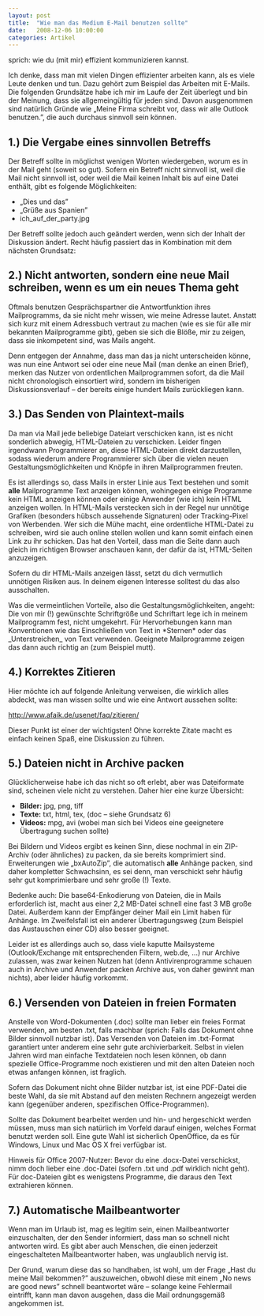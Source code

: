 ```yaml
---
layout: post
title:  "Wie man das Medium E-Mail benutzen sollte"
date:   2008-12-06 10:00:00
categories: Artikel
---
```




<p>sprich: wie du (mit mir) effizient kommunizieren kannst.</p>

<p>
Ich denke, dass man mit vielen Dingen effizienter arbeiten kann, als es viele
Leute denken und tun. Dazu gehört zum Beispiel das Arbeiten mit E-Mails. Die
folgenden Grundsätze habe ich mir im Laufe der Zeit überlegt und bin der
Meinung, dass sie allgemeingültig für jeden sind. Davon ausgenommen sind
natürlich Gründe wie „Meine Firma schreibt vor, dass wir alle Outlook
benutzen.”, die auch durchaus sinnvoll sein können.
</p>

<h2>1.) Die Vergabe eines sinnvollen Betreffs</h2>

<p>
Der Betreff sollte in möglichst wenigen Worten wiedergeben, worum es in der
Mail geht (soweit so gut). Sofern ein Betreff nicht sinnvoll ist, weil die Mail
nicht sinnvoll ist, oder weil die Mail keinen Inhalt bis auf eine Datei
enthält, gibt es folgende Möglichkeiten:
</p>
<ul>
	<li>„Dies und das”</li>
	<li>„Grüße aus Spanien”</li>
	<li>ich_auf_der_party.jpg</li>
</ul>

<p>
Der Betreff sollte jedoch auch geändert werden, wenn sich der Inhalt der
Diskussion ändert. Recht häufig passiert das in Kombination mit dem nächsten
Grundsatz:
</p>

<h2>2.) Nicht antworten, sondern eine neue Mail schreiben, wenn es um ein neues Thema geht</h2>

<p>
Oftmals benutzen Gesprächspartner die Antwortfunktion ihres Mailprogramms, da
sie nicht mehr wissen, wie meine Adresse lautet. Anstatt sich kurz mit einem
Adressbuch vertraut zu machen (wie es sie für alle mir bekannten Mailprogramme
gibt), geben sie sich die Blöße, mir zu zeigen, dass sie inkompetent sind, was
Mails angeht.
</p>

<p>
Denn entgegen der Annahme, dass man das ja nicht unterscheiden könne, was nun
eine Antwort sei oder eine neue Mail (man denke an einen Brief), merken das
Nutzer von ordentlichen Mailprogrammen sofort, da die Mail nicht chronologisch
einsortiert wird, sondern im bisherigen Diskussionsverlauf – der bereits einige
hundert Mails zurückliegen kann.
</p>

<h2>3.) Das Senden von Plaintext-mails</h2>

<p>
Da man via Mail jede beliebige Dateiart verschicken kann, ist es nicht
sonderlich abwegig, HTML-Dateien zu verschicken. Leider fingen irgendwann
Programmierer an, diese HTML-Dateien direkt darzustellen, sodass wiederum
andere Programmierer sich über die vielen neuen Gestaltungsmöglichkeiten und
Knöpfe in ihren Mailprogrammen freuten.
</p>

<p>
Es ist allerdings so, dass Mails in erster Linie aus Text bestehen und somit
<strong>alle</strong> Mailprogramme Text anzeigen können, wohingegen einige
Programme kein HTML anzeigen können oder einige Anwender (wie ich) kein HTML
anzeigen wollen. In HTML-Mails verstecken sich in der Regel nur unnötige
Grafiken (besonders hübsch aussehende Signaturen) oder Tracking-Pixel von
Werbenden. Wer sich die Mühe macht, eine ordentliche HTML-Datei zu schreiben,
wird sie auch online stellen wollen und kann somit einfach einen Link zu ihr
schicken. Das hat den Vorteil, dass man die Seite dann auch gleich im richtigen
Browser anschauen kann, der dafür da ist, HTML-Seiten anzuzeigen.
</p>

<p>
Sofern du dir HTML-Mails anzeigen lässt, setzt du dich vermutlich unnötigen
Risiken aus. In deinem eigenen Interesse solltest du das also ausschalten.
</p>

<p>
Was die vermeintlichen Vorteile, also die Gestaltungsmöglichkeiten, angeht: Die
von mir (!) gewünschte Schriftgröße und Schriftart lege ich in meinem
Mailprogramm fest, nicht umgekehrt. Für Hervorhebungen kann man Konventionen
wie das Einschließen von Text in *Sternen* oder das _Unterstreichen_ von Text
verwenden. Geeignete Mailprogramme zeigen das dann auch richtig an (zum
Beispiel mutt).
</p>

<h2>4.) Korrektes Zitieren</h2>

<p>
Hier möchte ich auf folgende Anleitung verweisen, die wirklich alles abdeckt,
was man wissen sollte und wie eine Antwort aussehen sollte:
</p>
<a href="http://www.afaik.de/usenet/faq/zitieren/" title="Korrekt zitieren" target="_blank">http://www.afaik.de/usenet/faq/zitieren/</a>

<p>
Dieser Punkt ist einer der wichtigsten! Ohne korrekte Zitate macht es einfach
keinen Spaß, eine Diskussion zu führen.
</p>

<h2>5.) Dateien nicht in Archive packen</h2>

<p>
Glücklicherweise habe ich das nicht so oft erlebt, aber was Dateiformate sind,
scheinen viele nicht zu verstehen. Daher hier eine kurze Übersicht:
</p>
<ul>
	<li><strong>Bilder:</strong> jpg, png, tiff</li>
	<li><strong>Texte:</strong> txt, html, tex, (doc – siehe Grundsatz 6)</li>
	<li><strong>Videos:</strong> mpg, avi (wobei man sich bei Videos eine geeignetere Übertragung suchen sollte)</li>
</ul>
<p>
Bei Bildern und Videos ergibt es keinen Sinn, diese nochmal in ein ZIP-Archiv
(oder ähnliches) zu packen, da sie bereits komprimiert sind. Erweiterungen wie
„bxAutoZip”, die automatisch <strong>alle</strong> Anhänge packen, sind daher
kompletter Schwachsinn, es sei denn, man verschickt sehr häufig sehr gut
komprimierbare und sehr große (!) Texte.
</p>

<p>
Bedenke auch: Die base64-Enkodierung von Dateien, die in Mails erforderlich
ist, macht aus einer 2,2 MB-Datei schnell eine fast 3 MB große Datei. Außerdem
kann der Empfänger deiner Mail ein Limit haben für Anhänge. Im Zweifelsfall ist
ein anderer Übertragungsweg (zum Beispiel das Austauschen einer CD) also besser
geeignet.
</p>

<p>
Leider ist es allerdings auch so, dass viele kaputte Mailsysteme
(Outlook/Exchange mit entsprechenden Filtern, web.de, …) nur Archive zulassen,
was zwar keinen Nutzen hat (denn Antivirenprogramme schauen auch in Archive und
Anwender packen Archive aus, von daher gewinnt man nichts), aber leider häufig
vorkommt.
</p>

<h2>6.) Versenden von Dateien in freien Formaten</h2>

<p>
Anstelle von Word-Dokumenten (.doc) sollte man lieber ein freies Format
verwenden, am besten .txt, falls machbar (sprich: Falls das Dokument ohne
Bilder sinnvoll nutzbar ist). Das Versenden von Dateien im .txt-Format
garantiert unter anderem eine sehr gute archivierbarkeit. Selbst in vielen
Jahren wird man einfache Textdateien noch lesen können, ob dann spezielle
Office-Programme noch existieren und mit den alten Dateien noch etwas anfangen
können, ist fraglich.
</p>

<p>
Sofern das Dokument nicht ohne Bilder nutzbar ist, ist eine PDF-Datei die beste
Wahl, da sie mit Abstand auf den meisten Rechnern angezeigt werden kann
(gegenüber anderen, spezifischen Office-Programmen).
</p>

<p>
Sollte das Dokument bearbeitet werden und hin- und hergeschickt werden müssen,
muss man sich natürlich im Vorfeld darauf einigen, welches Format benutzt
werden soll. Eine gute Wahl ist sicherlich OpenOffice, da es für Windows, Linux
und Mac OS X frei verfügbar ist.
</p>

<p>
Hinweis für Office 2007-Nutzer: Bevor du eine .docx-Datei verschickst, nimm
doch lieber eine .doc-Datei (sofern .txt und .pdf wirklich nicht geht). Für
doc-Dateien gibt es wenigstens Programme, die daraus den Text extrahieren
können.
</p>

<h2>7.) Automatische Mailbeantworter</h2>

<p>
Wenn man im Urlaub ist, mag es legitim sein, einen Mailbeantworter
einzuschalten, der den Sender informiert, dass man so schnell nicht antworten
wird. Es gibt aber auch Menschen, die einen jederzeit eingeschalteten
Mailbeantworter haben, was unglaublich nervig ist.
</p>

<p>
Der Grund, warum diese das so handhaben, ist wohl, um der Frage „Hast du meine
Mail bekommen?” auszuweichen, obwohl diese mit einem „No news are good news”
schnell beantwortet wäre – solange keine Fehlermail eintrifft, kann man davon
ausgehen, dass die Mail ordnungsgemäß angekommen ist.
</p>
